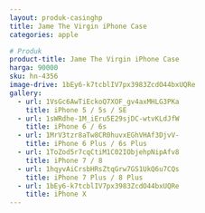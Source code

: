 ```yaml
---
layout: produk-casinghp
title: Jame The Virgin iPhone Case
categories: apple

# Produk
product-title: Jame The Virgin iPhone Case
harga: 90000
sku: hn-4356
image-drive: 1bEy6-k7tcblIV7px3983ZcdO44bxUQRe
gallery:
  - url: 1VsGc6AwTiEckoQ7XOF_gv4axMHLG3PKa
    title: iPhone 5 / 5s / SE
  - url: 1sWRdhe-1M_iEru5E29sjDC-wtvKLdJfW
    title: iPhone 6 / 6s
  - url: 1MrV3tzr8aTw8CR0huvxEGhVHAf3DjvV-
    title: iPhone 6 Plus / 6s Plus
  - url: 1ToZod5r7cqCtiM1C02IObjehpNipAfv8
    title: iPhone 7 / 8
  - url: 1hqyvAiCrsbHRsZtqGrw7GS1UkQ6u7CQs
    title: iPhone 7 Plus / 8 Plus
  - url: 1bEy6-k7tcblIV7px3983ZcdO44bxUQRe
    title: iPhone X
---
```

